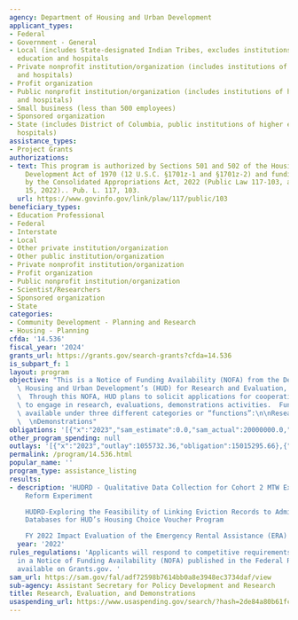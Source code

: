 ```yaml
---
agency: Department of Housing and Urban Development
applicant_types:
- Federal
- Government - General
- Local (includes State-designated Indian Tribes, excludes institutions of higher
  education and hospitals
- Private nonprofit institution/organization (includes institutions of higher education
  and hospitals)
- Profit organization
- Public nonprofit institution/organization (includes institutions of higher education
  and hospitals)
- Small business (less than 500 employees)
- Sponsored organization
- State (includes District of Columbia, public institutions of higher education and
  hospitals)
assistance_types:
- Project Grants
authorizations:
- text: This program is authorized by Sections 501 and 502 of the Housing and Urban
    Development Act of 1970 (12 U.S.C. §1701z-1 and §1701z-2) and funding is provided
    by the Consolidated Appropriations Act, 2022 (Public Law 117-103, approved March
    15, 2022).. Pub. L. 117, 103.
  url: https://www.govinfo.gov/link/plaw/117/public/103
beneficiary_types:
- Education Professional
- Federal
- Interstate
- Local
- Other private institution/organization
- Other public institution/organization
- Private nonprofit institution/organization
- Profit organization
- Public nonprofit institution/organization
- Scientist/Researchers
- Sponsored organization
- State
categories:
- Community Development - Planning and Research
- Housing - Planning
cfda: '14.536'
fiscal_year: '2024'
grants_url: https://grants.gov/search-grants?cfda=14.536
is_subpart_f: 1
layout: program
objective: "This is a Notice of Funding Availability (NOFA) from the Department of\
  \ Housing and Urban Development’s (HUD) for Research and Evaluation, Demonstrations.\
  \  Through this NOFA, HUD plans to solicit applications for cooperative agreements\
  \ to engage in research, evaluations, demonstrations activities.  Funding will be\
  \ available under three different categories or “functions”:\n\nResearch and Evaluation;\
  \  \nDemonstrations"
obligations: '[{"x":"2023","sam_estimate":0.0,"sam_actual":20000000.0,"usa_spending_actual":14854336.57},{"x":"2024","sam_estimate":0.0,"sam_actual":15860000.0,"usa_spending_actual":3994529.02},{"x":"2025","sam_estimate":0.0,"sam_actual":0.0,"usa_spending_actual":0.0}]'
other_program_spending: null
outlays: '[{"x":"2023","outlay":1055732.36,"obligation":15015295.66},{"x":"2024","outlay":204251.98,"obligation":3857261.97},{"x":"2025","outlay":0.0,"obligation":0.0}]'
permalink: /program/14.536.html
popular_name: ''
program_type: assistance_listing
results:
- description: 'HUDRD - Qualitative Data Collection for Cohort 2 MTW Expansion- Rent
    Reform Experiment

    HUDRD-Exploring the Feasibility of Linking Eviction Records to Administrative
    Databases for HUD’s Housing Choice Voucher Program

    FY 2022 Impact Evaluation of the Emergency Rental Assistance (ERA) Program'
  year: '2022'
rules_regulations: 'Applicants will respond to competitive requirements contained
  in a Notice of Funding Availability (NOFA) published in the Federal Register and
  available on Grants.gov. '
sam_url: https://sam.gov/fal/adf72598b7614bb0a8e3948ec3734daf/view
sub-agency: Assistant Secretary for Policy Development and Research
title: Research, Evaluation, and Demonstrations
usaspending_url: https://www.usaspending.gov/search/?hash=2de84a80b61fc25058795059a3981b90
---
```


